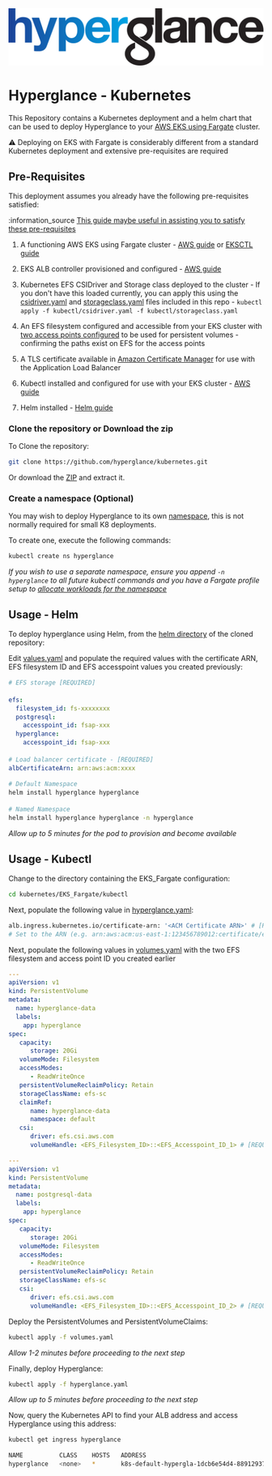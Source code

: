 <img src="https://github.com/hyperglance/aws-rule-automations/blob/master/files/b5dfbb6c-75c8-493b-8c5d-d68b3272cf0f.png" alt="Hyperglance Logo" />

# Hyperglance - Kubernetes

This Repository contains a Kubernetes deployment and a helm chart that can be used to deploy Hyperglance to your [AWS EKS using Fargate](https://docs.aws.amazon.com/eks/latest/userguide/fargate.html) cluster. 

:warning: Deploying on EKS with Fargate is considerably different from a standard Kubernetes deployment and extensive pre-requisites are required

## Pre-Requisites

This deployment assumes you already have the following pre-requisites satisfied:

:information_source [This guide maybe useful in assisting you to satisfy these pre-requisites](https://aws.amazon.com/blogs/containers/running-stateful-workloads-with-amazon-eks-on-aws-fargate-using-amazon-efs/)

1. A functioning AWS EKS using Fargate cluster - [AWS guide](https://docs.aws.amazon.com/eks/latest/userguide/fargate-getting-started.html) or [EKSCTL guide](https://eksctl.io/usage/fargate-support/)
2. EKS ALB controller provisioned and configured - [AWS guide](https://aws.amazon.com/premiumsupport/knowledge-center/eks-alb-ingress-controller-fargate/)
3. Kubernetes EFS CSIDriver and Storage class deployed to the cluster - 
   If you don't have this loaded currently, you can apply this using the [csidriver.yaml](kubectl/csidriver.yaml) and [storageclass.yaml](kubectl/storageclass.yaml) files included in this repo - ```kubectl apply -f kubectl/csidriver.yaml -f kubectl/storageclass.yaml```
3. An EFS filesystem configured and accessible from your EKS cluster with [two access points configured](https://docs.aws.amazon.com/efs/latest/ug/create-access-point.html) to be used for persistent volumes - confirming the paths exist on EFS for the access points
4. A TLS certificate available in [Amazon Certificate Manager](https://aws.amazon.com/certificate-manager/) for use with the Application Load Balancer

5. Kubectl installed and configured for use with your EKS cluster - [AWS guide](https://docs.aws.amazon.com/eks/latest/userguide/create-kubeconfig.html)
6. Helm installed - [Helm guide](https://helm.sh/docs/intro/install/)

### Clone the repository or Download the zip

To Clone the repository:

```bash
git clone https://github.com/hyperglance/kubernetes.git
```

Or download the [ZIP](https://github.com/hyperglance/kubernetes/archive/refs/heads/master.zip) and extract it.

### Create a namespace (Optional)

You may wish to deploy Hyperglance to its own [namespace](https://kubernetes.io/docs/concepts/overview/working-with-objects/namespaces/), this is not normally required for small K8 deployments.

To create one, execute the following commands:

```bash
kubectl create ns hyperglance
```
*If you wish to use a separate namespace, ensure you append ```-n hyperglance``` to all future kubectl commands and you have a Fargate profile setup to [allocate workloads for the namespace](https://docs.aws.amazon.com/eks/latest/userguide/fargate-profile.html)*

## Usage - Helm

To deploy hyperglance using Helm, from the [helm directory](helm/) of the cloned repository:

Edit [values.yaml](helm/hyperglance/values.yaml) and populate the required values with the certificate ARN, EFS filesystem ID and EFS accesspoint values you created previously:

```yaml
# EFS storage [REQUIRED]

efs:
  filesystem_id: fs-xxxxxxxx
  postgresql:
    accesspoint_id: fsap-xxx
  hyperglance:
    accesspoint_id: fsap-xxx

# Load balancer certificate - [REQUIRED]
albCertificateArn: arn:aws:acm:xxxx
```

```bash
# Default Namespace
helm install hyperglance hyperglance

# Named Namespace
helm install hyperglance hyperglance -n hyperglance

```
*Allow up to 5 minutes for the pod to provision and become available*

## Usage - Kubectl

Change to the directory containing the EKS_Fargate configuration:

```bash
cd kubernetes/EKS_Fargate/kubectl
```

Next, populate the following value in [hyperglance.yaml](kubectl/hyperglance.yaml):

```bash
alb.ingress.kubernetes.io/certificate-arn: '<ACM Certificate ARN>' # [REQUIRED] 
# Set to the ARN (e.g. arn:aws:acm:us-east-1:123456789012:certificate/ee760922-32ed-43f9-a46e-4a446b3535c5) of the certificate in ACM you wish to use for the load balancer
```

Next, populate the following values in [volumes.yaml](kubectl/volumes.yaml) with the two EFS filesystem and access point ID you created earlier

```yaml
---
apiVersion: v1
kind: PersistentVolume
metadata:
  name: hyperglance-data
  labels:
    app: hyperglance
spec:
   capacity:
      storage: 20Gi
   volumeMode: Filesystem
   accessModes:
      - ReadWriteOnce
   persistentVolumeReclaimPolicy: Retain
   storageClassName: efs-sc
   claimRef:
      name: hyperglance-data
      namespace: default
   csi:
      driver: efs.csi.aws.com
      volumeHandle: <EFS_Filesystem_ID>::<EFS_Accesspoint_ID_1> # [REQUIRED] Set these values for your deployment fs-075969c3793a0ce8d::fsap-0d583b9784be5fb4c
```

```yaml
---
apiVersion: v1
kind: PersistentVolume
metadata:
  name: postgresql-data
  labels:
    app: hyperglance
spec:
   capacity:
      storage: 20Gi
   volumeMode: Filesystem
   accessModes:
      - ReadWriteOnce
   persistentVolumeReclaimPolicy: Retain
   storageClassName: efs-sc
   csi:
      driver: efs.csi.aws.com
      volumeHandle: <EFS_Filesystem_ID>::<EFS_Accesspoint_ID_2> # [REQUIRED] Set these values for your deployment e.g. fs-075969c3793a0ce8d::fsap-07f5c973018d10062
```

Deploy the PersistentVolumes and PersistentVolumeClaims:

```bash
kubectl apply -f volumes.yaml
```
*Allow 1-2 minutes before proceeding to the next step*

Finally, deploy Hyperglance:

```bash
kubectl apply -f hyperglance.yaml
```
*Allow up to 5 minutes before proceeding to the next step*

Now, query the Kubernetes API to find your ALB address and access Hyperglance using this address:

```bash
kubectl get ingress hyperglance
```

```bash
NAME          CLASS    HOSTS   ADDRESS                                                              
hyperglance   <none>   *       k8s-default-hypergla-1dcb6e54d4-889129377.eu-west-3.elb.amazonaws.com
```

